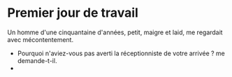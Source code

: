 # Premier jour de travail

Un homme d'une cinquantaine d'années, petit, maigre et laid, me regardait avec mécontentement.

- Pourquoi n'aviez-vous pas averti la réceptionniste de votre arrivée ? me demande-t-il.
- 